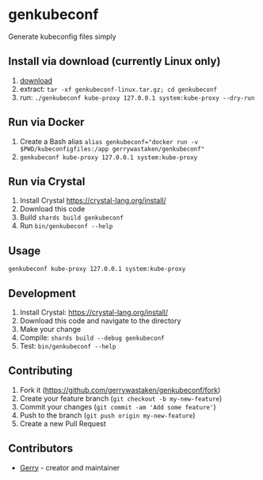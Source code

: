 # genkubeconf

Generate kubeconfig files simply

## Install via download (currently Linux only)

1. [download](https://github.com/gerrywastaken/genkubeconf/releases/latest)
2. extract: `tar -xf genkubeconf-linux.tar.gz; cd genkubeconf`
3. run: `./genkubeconf kube-proxy 127.0.0.1 system:kube-proxy --dry-run`

## Run via Docker

1. Create a Bash alias `alias genkubeconf="docker run -v $PWD/kubeconfigfiles:/app gerrywastaken/genkubeconf"`
2. `genkubeconf kube-proxy 127.0.0.1 system:kube-proxy`

## Run via Crystal

1. Install Crystal https://crystal-lang.org/install/
2. Download this code
3. Build `shards build genkubeconf`
4. Run `bin/genkubeconf --help`

## Usage

```shell
genkubeconf kube-proxy 127.0.0.1 system:kube-proxy
```

## Development

1. Install Crystal: https://crystal-lang.org/install/
2. Download this code and navigate to the directory
3. Make your change
4. Compile: `shards build --debug genkubeconf`
5. Test: `bin/genkubeconf --help`

## Contributing

1. Fork it (<https://github.com/gerrywastaken/genkubeconf/fork>)
2. Create your feature branch (`git checkout -b my-new-feature`)
3. Commit your changes (`git commit -am 'Add some feature'`)
4. Push to the branch (`git push origin my-new-feature`)
5. Create a new Pull Request

## Contributors

- [Gerry](https://github.com/gerrywastaken) - creator and maintainer
